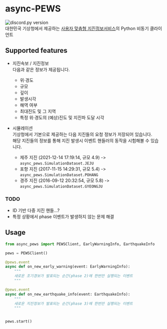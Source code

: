 # async-PEWS

![discord.py version](https://img.shields.io/badge/Python-%3E%3D%203.10-blue?style=for-the-badge&logo=python)  
대한민국 기상청에서 제공하는 [사용자 맞춤형 지진정보서비스](https://www.weather.go.kr/pews/)의 Python 비동기 클라이언트

## Supported features

- 지진속보 / 지진정보  
  다음과 같은 정보가 제공됩니다.

  - 위·경도
  - 규모
  - 깊이
  - 발생시각
  - 해역 여부
  - 최대진도 및 그 지역
  - 특정 위·경도의 (예상)진도 및 지진파 도달 시각

- 시뮬레이션  
  기상청에서 기본으로 제공하는 다음 지진들의 요청 정보가 저장되어 있습니다.  
  해당 지진들의 정보를 통해 지진 발생시 이벤트 핸들러의 동작을 시험해볼 수 있습니다.

  - 제주 지진 (2021-12-14 17:19:14, 규모 4.9) -> `async_pews.SimulationDataset.JEJU`
  - 포항 지진 (2017-11-15 14:29:31, 규모 5.4) -> `async_pews.SimulationDataset.POHANG`
  - 경주 지진 (2016-09-12 20:32:54, 규모 5.8) -> `async_pews.SimulationDataset.GYEONGJU`

### TODO

- ID 기반 다중 지진 핸들...?
- 특정 상황에서 phase 이벤트가 발생하지 않는 문제 해결

## Usage

```py
from async_pews import PEWSClient, EarlyWarningInfo, EarthquakeInfo

pews = PEWSClient()

@pews.event
async def on_new_early_warning(event: EarlyWarningInfo):
    """
    새로운 조기경보가 발표되는 순간(phase 2)에 한번만 실행되는 이벤트
    """

@pews.event
async def on_new_earthquake_info(event: EarthquakeInfo):
    """
    새로운 지진정보가 발표되는 순간(phase 3)에 한번만 실행되는 이벤트
    """


pews.start()
```
